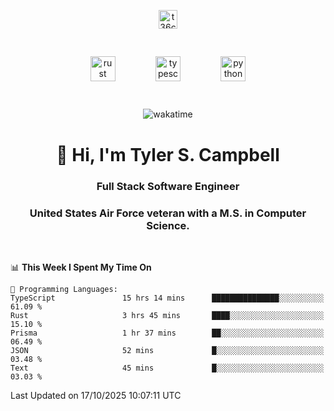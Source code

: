 <p align="center">
<a href="https://www.linkedin.com/in/t36campbell" target="blank"><img align="center" src="https://ik.imagekit.io/t36campbell/Portfolio/linkedin.png.original_m8bbGgPh6.png" alt="t36campbell" height="30" width="30" /></a>
</p>
<p align="center">
    <img src="https://rustacean.net/assets/rustacean-orig-noshadow.svg" alt="rust" width="40" height="40" style="margin: 6%;" />
    <img src="https://cdn.worldvectorlogo.com/logos/typescript.svg" alt="typescript" width="40" height="40" style="margin: 6%;" />
    <img src="https://cdn.worldvectorlogo.com/logos/python-5.svg" alt="python" width="40" height="40" style="margin: 6%;" />
</p>
<div align="center">
  
  ![wakatime](https://wakatime.com/badge/user/738aac7f-8868-4bc3-a1df-4c36703ee4b6.svg)
  
</div>

<h1 align="center">👋 Hi, I'm Tyler S. Campbell</h1>
<h3 align="center">Full Stack Software Engineer</h3>
<h3 align="center">United States Air Force veteran with a M.S. in Computer Science.</h3>
<br>

<!--START_SECTION:waka-->
📊 **This Week I Spent My Time On** 

```text
💬 Programming Languages: 
TypeScript               15 hrs 14 mins      ███████████████░░░░░░░░░░   61.09 % 
Rust                     3 hrs 45 mins       ████░░░░░░░░░░░░░░░░░░░░░   15.10 % 
Prisma                   1 hr 37 mins        ██░░░░░░░░░░░░░░░░░░░░░░░   06.49 % 
JSON                     52 mins             █░░░░░░░░░░░░░░░░░░░░░░░░   03.48 % 
Text                     45 mins             █░░░░░░░░░░░░░░░░░░░░░░░░   03.03 % 
```


 Last Updated on 17/10/2025 10:07:11 UTC
<!--END_SECTION:waka-->
